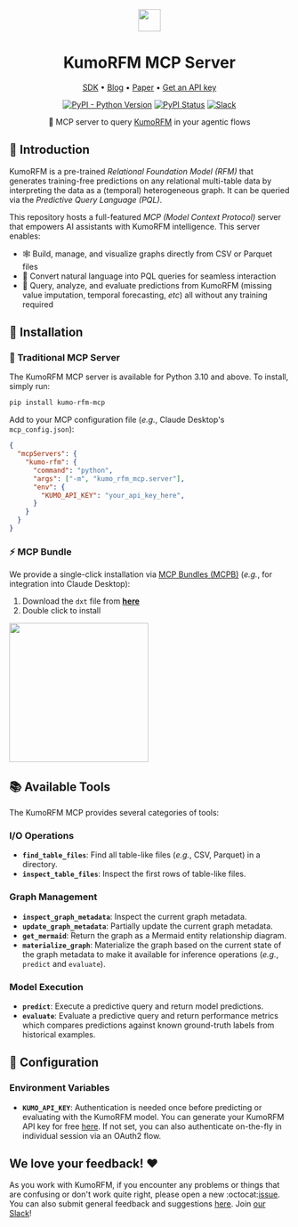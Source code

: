 <div align="center">
  <img src="https://kumo-ai.github.io/kumo-sdk/docs/_static/kumo-logo.svg" height="40"/>
  <h1>KumoRFM MCP Server</h1>
</div>

<div align="center">
  <p>
    <a href="https://github.com/kumo-ai/kumo-rfm/">SDK</a> •
    <a href="https://kumo.ai/company/news/kumo-relational-foundation-model/">Blog</a> •
    <a href="https://kumo.ai/research/kumo_relational_foundation_model.pdf">Paper</a> •
    <a href="https://kumorfm.ai">Get an API key</a>
  </p>

  [![PyPI - Python Version](https://img.shields.io/pypi/pyversions/kumo-rfm-mcp?color=FC1373)](https://pypi.org/project/kumo-rfm-mcp/)
  [![PyPI Status](https://img.shields.io/pypi/v/kumo-rfm-mcp.svg?color=FC1373)](https://pypi.org/project/kumo-rfm-mcp/)
  [![Slack](https://img.shields.io/badge/slack-join-pink.svg?logo=slack&color=FC1373)](https://join.slack.com/t/kumoaibuilders/shared_invite/zt-2z9uih3lf-fPM1z2ACZg~oS3ObmiQLKQ)

  🔬 MCP server to query [KumoRFM](https://kumorfm.ai) in your agentic flows
</div>

## 📖 Introduction

KumoRFM is a pre-trained *Relational Foundation Model (RFM)* that generates training-free predictions on any relational multi-table data by interpreting the data as a (temporal) heterogeneous graph.
It can be queried via the *Predictive Query Language (PQL)*.

This repository hosts a full-featured *MCP (Model Context Protocol)* server that empowers AI assistants with KumoRFM intelligence.
This server enables:

- 🕸️ Build, manage, and visualize graphs directly from CSV or Parquet files
- 💬 Convert natural language into PQL queries for seamless interaction
- 🤖 Query, analyze, and evaluate predictions from KumoRFM (missing value imputation, temporal forecasting, *etc*) all without any training required

## 🚀 Installation

### 🐍 Traditional MCP Server

The KumoRFM MCP server is available for Python 3.10 and above. To install, simply run:

```bash
pip install kumo-rfm-mcp
```

Add to your MCP configuration file (*e.g.*, Claude Desktop's `mcp_config.json`):

```json
{
  "mcpServers": {
    "kumo-rfm": {
      "command": "python",
      "args": ["-m", "kumo_rfm_mcp.server"],
      "env": {
        "KUMO_API_KEY": "your_api_key_here",
      }
    }
  }
}
```

### ⚡ MCP Bundle

We provide a single-click installation via [MCP Bundles (MCPB)](https://github.com/anthropics/mcpb) (*e.g.*, for integration into Claude Desktop):

1. Download the `dxt` file from **[here]()**
1. Double click to install

<img height="250" src="https://kumo-sdk-public.s3.us-west-2.amazonaws.com/mcpb.png" />

## 📚 Available Tools

The KumoRFM MCP provides several categories of tools:

### I/O Operations

- **`find_table_files`**: Find all table-like files (*e.g.*, CSV, Parquet) in a directory.
- **`inspect_table_files`**: Inspect the first rows of table-like files.

### Graph Management

- **`inspect_graph_metadata`**: Inspect the current graph metadata.
- **`update_graph_metadata`**: Partially update the current graph metadata.
- **`get_mermaid`**: Return the graph as a Mermaid entity relationship diagram.
- **`materialize_graph`**: Materialize the graph based on the current state of the graph metadata to make it available for inference operations (*e.g.*, `predict` and `evaluate`).

### Model Execution

- **`predict`**: Execute a predictive query and return model predictions.
- **`evaluate`**: Evaluate a predictive query and return performance metrics which compares predictions against known ground-truth labels from historical examples.

## 🔧 Configuration

### Environment Variables

* **`KUMO_API_KEY`**: Authentication is needed once before predicting or evaluating with the
    KumoRFM model.
    You can generate your KumoRFM API key for free [here](https://kumorfm.ai).
    If not set, you can also authenticate on-the-fly in individual session via an OAuth2 flow.

## We love your feedback! :heart:

As you work with KumoRFM, if you encounter any problems or things that are confusing or don't work quite right, please open a new :octocat:[issue](https://github.com/kumo-ai/kumo-rfm-mcp/issues/new).
You can also submit general feedback and suggestions [here](https://docs.google.com/forms/d/e/1FAIpQLSfr2HYgJN8ghaKyvU0PSRkqrGd_BijL3oyQTnTxLrf8AEk-EA/viewform).
Join [our Slack](https://join.slack.com/t/kumoaibuilders/shared_invite/zt-2z9uih3lf-fPM1z2ACZg~oS3ObmiQLKQ)!
